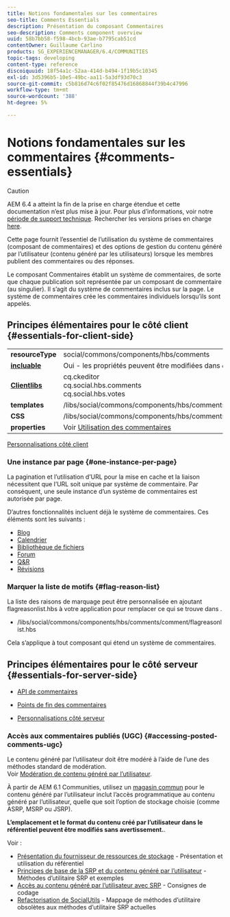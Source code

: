 ```yaml
---
title: Notions fondamentales sur les commentaires
seo-title: Comments Essentials
description: Présentation du composant Commentaires
seo-description: Comments component overview
uuid: 58b7bb58-f598-4bcb-93ae-b7795cab51cd
contentOwner: Guillaume Carlino
products: SG_EXPERIENCEMANAGER/6.4/COMMUNITIES
topic-tags: developing
content-type: reference
discoiquuid: 18f54a1c-52aa-414d-b494-1f19b5c10345
exl-id: 3d5396b5-10e5-49bc-aa11-5a3df93d70c3
source-git-commit: c5b816d74c6f02f85476d16868844f39b4c47996
workflow-type: tm+mt
source-wordcount: '388'
ht-degree: 5%

---
```


# Notions fondamentales sur les commentaires {#comments-essentials}

>[!CAUTION]
>
>AEM 6.4 a atteint la fin de la prise en charge étendue et cette documentation n’est plus mise à jour. Pour plus d’informations, voir notre [période de support technique](https://helpx.adobe.com/fr/support/programs/eol-matrix.html). Rechercher les versions prises en charge [here](https://experienceleague.adobe.com/docs/?lang=fr).

Cette page fournit l’essentiel de l’utilisation du système de commentaires (composant de commentaires) et des options de gestion du contenu généré par l’utilisateur (contenu généré par les utilisateurs) lorsque les membres publient des commentaires ou des réponses.

Le composant Commentaires établit un système de commentaires, de sorte que chaque publication soit représentée par un composant de commentaire (au singulier). Il s’agit du système de commentaires inclus sur la page. Le système de commentaires crée les commentaires individuels lorsqu’ils sont appelés.

## Principes élémentaires pour le côté client {#essentials-for-client-side}

<table> 
 <tbody>
  <tr>
   <td> <strong>resourceType</strong></td> 
   <td> social/commons/components/hbs/comments</td> 
  </tr>
  <tr>
   <td> <a href="scf.md#add-or-include-a-communities-component"><strong>incluable</strong></a></td> 
   <td>Oui - les propriétés peuvent être modifiées dans <i>design </i>mode</td> 
  </tr>
  <tr>
   <td> <a href="client-customize.md#clientlibs-for-scf"><strong>Clientlibs</strong></a></td> 
   <td>cq.ckeditor<br /> cq.social.hbs.comments<br /> cq.social.hbs.votes</td> 
  </tr>
  <tr>
   <td> <strong>templates</strong></td> 
   <td> /libs/social/commons/components/hbs/comments/comments.hbs<br /> </td> 
  </tr>
  <tr>
   <td> <strong>CSS</strong></td> 
   <td> /libs/social/commons/components/hbs/comments/clientlibs/commentsystem.css</td> 
  </tr>
  <tr>
   <td><strong> properties</strong></td> 
   <td> Voir <a href="comments.md">Utilisation des commentaires</a></td> 
  </tr>
 </tbody>
</table>

[Personnalisations côté client](client-customize.md)

### Une instance par page {#one-instance-per-page}

La pagination et l’utilisation d’URL pour la mise en cache et la liaison nécessitent que l’URL soit unique par système de commentaire. Par conséquent, une seule instance d’un système de commentaires est autorisée par page.

D’autres fonctionnalités incluent déjà le système de commentaires. Ces éléments sont les suivants :

* [Blog](blog-developer-basics.md)
* [Calendrier](calendar-basics-for-developers.md)
* [Bibliothèque de fichiers](essentials-file-library.md)
* [Forum](essentials-forum.md)
* [Q&amp;R](qna-essentials.md)
* [Révisions](reviews-basics.md)

### Marquer la liste de motifs {#flag-reason-list}

La liste des raisons de marquage peut être personnalisée en ajoutant flagreasonlist.hbs à votre application pour remplacer ce qui se trouve dans .

* /libs/social/commons/components/hbs/comments/comment/flagreasonlist.hbs

Cela s’applique à tout composant qui étend un système de commentaires.

## Principes élémentaires pour le côté serveur {#essentials-for-server-side}

* [API de commentaires](https://helpx.adobe.com/experience-manager/6-4/sites/developing/using/reference-materials/javadoc/com/adobe/cq/social/commons/comments/api/package-summary.html)

* [Points de fin des commentaires](https://helpx.adobe.com/experience-manager/6-4/sites/developing/using/reference-materials/javadoc/com/adobe/cq/social/commons/comments/endpoints/package-summary.html)

* [Personnalisations côté serveur](server-customize.md)

### Accès aux commentaires publiés (UGC) {#accessing-posted-comments-ugc}

Le contenu généré par l’utilisateur doit être modéré à l’aide de l’une des méthodes standard de modération.\
Voir [Modération de contenu généré par l’utilisateur](moderate-ugc.md).

À partir de AEM 6.1 Communities, utilisez un [magasin commun](working-with-srp.md) pour le contenu généré par l’utilisateur inclut l’accès programmatique au contenu généré par l’utilisateur, quelle que soit l’option de stockage choisie (comme ASRP, MSRP ou JSRP).

**L’emplacement et le format du contenu créé par l’utilisateur dans le référentiel peuvent être modifiés sans avertissement.**.

Voir :

* [Présentation du fournisseur de ressources de stockage](srp.md) - Présentation et utilisation du référentiel
* [Principes de base de la SRP et du contenu généré par l’utilisateur](srp-and-ugc.md) - Méthodes d’utilitaire SRP et exemples
* [Accès au contenu généré par l’utilisateur avec SRP](accessing-ugc-with-srp.md) - Consignes de codage
* [Refactorisation de SocialUtils](socialutils.md) - Mappage de méthodes d’utilitaire obsolètes aux méthodes d’utilitaire SRP actuelles
